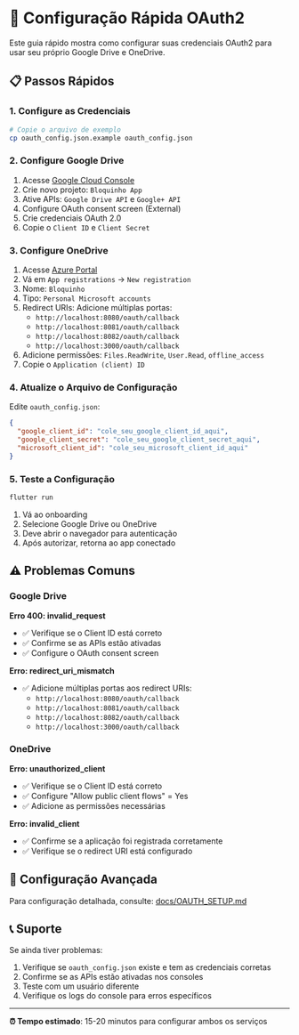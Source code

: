 # 🚀 Configuração Rápida OAuth2

Este guia rápido mostra como configurar suas credenciais OAuth2 para usar seu próprio Google Drive e OneDrive.

## 📋 Passos Rápidos

### 1. Configure as Credenciais

```bash
# Copie o arquivo de exemplo
cp oauth_config.json.example oauth_config.json
```

### 2. Configure Google Drive

1. Acesse [Google Cloud Console](https://console.cloud.google.com/)
2. Crie novo projeto: `Bloquinho App`
3. Ative APIs: `Google Drive API` e `Google+ API`
4. Configure OAuth consent screen (External)
5. Crie credenciais OAuth 2.0
6. Copie o `Client ID` e `Client Secret`

### 3. Configure OneDrive

1. Acesse [Azure Portal](https://portal.azure.com/)
2. Vá em `App registrations` → `New registration`
3. Nome: `Bloquinho`
4. Tipo: `Personal Microsoft accounts`
5. Redirect URIs: Adicione múltiplas portas:
   - `http://localhost:8080/oauth/callback`
   - `http://localhost:8081/oauth/callback`
   - `http://localhost:8082/oauth/callback`
   - `http://localhost:3000/oauth/callback`
6. Adicione permissões: `Files.ReadWrite`, `User.Read`, `offline_access`
7. Copie o `Application (client) ID`

### 4. Atualize o Arquivo de Configuração

Edite `oauth_config.json`:

```json
{
  "google_client_id": "cole_seu_google_client_id_aqui",
  "google_client_secret": "cole_seu_google_client_secret_aqui",
  "microsoft_client_id": "cole_seu_microsoft_client_id_aqui"
}
```

### 5. Teste a Configuração

```bash
flutter run
```

1. Vá ao onboarding
2. Selecione Google Drive ou OneDrive
3. Deve abrir o navegador para autenticação
4. Após autorizar, retorna ao app conectado

## ⚠️ Problemas Comuns

### Google Drive

**Erro 400: invalid_request**
- ✅ Verifique se o Client ID está correto
- ✅ Confirme se as APIs estão ativadas
- ✅ Configure o OAuth consent screen

**Erro: redirect_uri_mismatch**
- ✅ Adicione múltiplas portas aos redirect URIs:
  - `http://localhost:8080/oauth/callback`
  - `http://localhost:8081/oauth/callback`
  - `http://localhost:8082/oauth/callback`
  - `http://localhost:3000/oauth/callback`

### OneDrive

**Erro: unauthorized_client**
- ✅ Verifique se o Client ID está correto
- ✅ Configure "Allow public client flows" = Yes
- ✅ Adicione as permissões necessárias

**Erro: invalid_client**
- ✅ Confirme se a aplicação foi registrada corretamente
- ✅ Verifique se o redirect URI está configurado

## 🔧 Configuração Avançada

Para configuração detalhada, consulte: [docs/OAUTH_SETUP.md](docs/OAUTH_SETUP.md)

## 📞 Suporte

Se ainda tiver problemas:

1. Verifique se `oauth_config.json` existe e tem as credenciais corretas
2. Confirme se as APIs estão ativadas nos consoles
3. Teste com um usuário diferente
4. Verifique os logs do console para erros específicos

---

**⏰ Tempo estimado**: 15-20 minutos para configurar ambos os serviços 